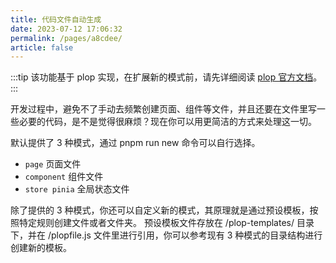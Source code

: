 ```yaml
---
title: 代码文件自动生成
date: 2023-07-12 17:06:32
permalink: /pages/a8cdee/
article: false
---
```


:::tip
该功能基于 plop 实现，在扩展新的模式前，请先详细阅读 [plop 官方文档](https://plopjs.com/documentation/)。
:::

开发过程中，避免不了手动去频繁创建页面、组件等文件，并且还要在文件里写一些必要的代码，是不是觉得很麻烦？现在你可以用更简洁的方式来处理这一切。

默认提供了 3 种模式，通过 pnpm run new 命令可以自行选择。

* `page` 页面文件
* `component` 组件文件
* `store pinia` 全局状态文件

除了提供的 3 种模式，你还可以自定义新的模式，其原理就是通过预设模板，按照特定规则创建文件或者文件夹。
预设模板文件存放在 /plop-templates/ 目录下，并在 /plopfile.js 文件里进行引用，你可以参考现有 3 种模式的目录结构进行创建新的模板。
